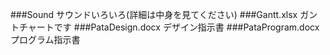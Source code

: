 ###Sound
サウンドいろいろ(詳細は中身を見てください)
###Gantt.xlsx
ガントチャートです
###PataDesign.docx
デザイン指示書
###PataProgram.docx
プログラム指示書
